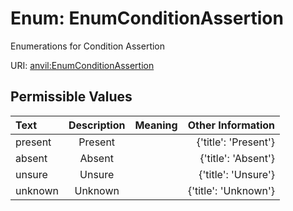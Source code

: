 
# Enum: EnumConditionAssertion

Enumerations for Condition Assertion

URI: [anvil:EnumConditionAssertion](https://anvilproject.org/acr-harmonized-data-model/EnumConditionAssertion)


## Permissible Values

| Text | Description | Meaning | Other Information |
| :--- | :---: | :---: | ---: |
| present | Present |  | {'title': 'Present'} |
| absent | Absent |  | {'title': 'Absent'} |
| unsure | Unsure |  | {'title': 'Unsure'} |
| unknown | Unknown |  | {'title': 'Unknown'} |

